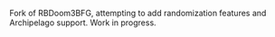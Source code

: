 Fork of RBDoom3BFG, attempting to add randomization features and Archipelago support. Work in progress.